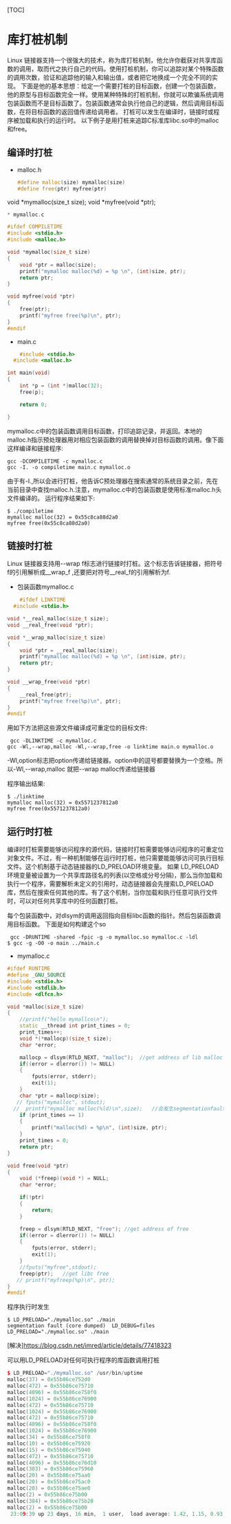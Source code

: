 [TOC]

# 库打桩机制

Linux 链接器支持一个很强大的技术，称为库打桩机制，他允许你截获对共享库函数的调用，取而代之执行自己的代码。使用打桩机制，你可以追踪对某个特殊函数的调用次数，验证和追踪他的输入和输出值，或者把它地换成一个完全不同的实现。
下面是他的基本思想：给定一个需要打桩的目标函数，创建一个包装函数，他的原型与目标函数完全一样。使用某种特殊的打桩机制，你就可以欺骗系统调用包装函数而不是目标函数了。包装函数通常会执行他自己的逻辑，然后调用目标函数，在将目标函数的返回值传递给调用者。
打桩可以发生在编译时，链接时或程序被加载和执行的运行时。
以下例子是用打桩来追踪C标准库libc.so中的malloc和free。

## 编译时打桩

* malloc.h
  
  ```c++
  #define malloc(size) mymalloc(size)
  #define free(ptr) myfree(ptr)
  ```

void *mymalloc(size_t size);
void *myfree(void *ptr);

```cpp
* mymalloc.c

#ifdef COMPILETIME
#include <stdio.h>
#include <malloc.h>

void *mymalloc(size_t size)
{
    void *ptr = malloc(size);
    printf("mymalloc malloc(%d) = %p \n", (int)size, ptr);
    return ptr;
}

void myfree(void *ptr)
{
    free(ptr);
    printf("myfree free(%p)\n", ptr);
}
#endif
```

* main.c

```cpp
    #include <stdio.h>
  #include <malloc.h>

int main(void)
{
    int *p = (int *)malloc(32);
    free(p);

    return 0;

}
```

mymalloc.c中的包装函数调用目标函数，打印追踪记录，并返回。本地的malloc.h指示预处理器用对相应包装函数的调用替换掉对目标函数的调用。像下面这样编译和链接程序:

```
gcc -DCOMPILETIME -c mymalloc.c 
gcc -I. -o compiletime main.c mymalloc.o
```

由于有-I.,所以会进行打桩，他告诉C预处理器在搜索通常的系统目录之前，先在当前目录中查找malloc.h.注意，mymalloc.c中的包装函数是使用标准malloc.h头文件编译的。
运行程序结果如下:

```
$ ./compiletime 
mymalloc malloc(32) = 0x55c8ca88d2a0 
myfree free(0x55c8ca88d2a0)
```

## 链接时打桩

Linux 链接器支持用--wrap f标志进行链接时打桩。这个标志告诉链接器，把符号f的引用解析成__wrap_f ,还要把对符号__real_f的引用解析为f.

* 包装函数mymalloc.c

```c++
    #ifdef LINKTIME
  #include <stdio.h>

void *__real_malloc(size_t size);
void __real_free(void *ptr);

void *__wrap_malloc(size_t size)
{
    void *ptr = __real_malloc(size);
    printf("mymalloc malloc(%d) = %p \n", (int)size, ptr);
    return ptr;
}

void __wrap_free(void *ptr)
{
    __real_free(ptr);
    printf("myfree free(%p)\n", ptr);
}
#endif
```

用如下方法把这些源文件编译成可重定位的目标文件:

```
 gcc -DLINKTIME -c mymalloc.c
gcc -Wl,--wrap,malloc -Wl,--wrap,free -o linktime main.o mymalloc.o  
```

-Wl,option标志把option传递给链接器。option中的逗号都要替换为一个空格。所以-Wl,--wrap,malloc
就把--wrap malloc传递给链接器

程序输出结果:

```
$ ./linktime                                                                                        
mymalloc malloc(32) = 0x5571237812a0 
myfree free(0x5571237812a0)
```

## 运行时打桩

编译时打桩需要能够访问程序的源代码，链接时打桩需要能够访问程序的可重定位对象文件。不过，有一种机制能够在运行时打桩，他只需要能能够访问可执行目标文件。这个机制基于动态链接器的LD_PRELOAD环境变量。
如果 LD_PRELOAD 环境变量被设置为一个共享库路径名的列表(以空格或分号分隔)，那么当你加载和执行一个程序，需要解析未定义的引用时，动态链接器会先搜索LD_PRELOAD库，然后在搜索任何其他的库。有了这个机制，当你加载和执行任意可执行文件时，可以对任何共享库中的任何函数打桩。

每个包装函数中，对dlsym的调用返回指向目标libc函数的指针。然后包装函数调用目标函数。
下面是如何构建这个so

```
 gcc -DRUNTIME -shared -fpic -g -o mymalloc.so mymalloc.c -ldl
$ gcc -g -O0 -o main ../main.c 
```

* mymalloc.c

```cpp
#ifdef RUNTIME
#define _GNU_SOURCE
#include <stdio.h>
#include <stdlib.h>
#include <dlfcn.h>

void *malloc(size_t size)
{
    //printf("hello mymallco\n");
    static __thread int print_times = 0;
    print_times++;
    void *(*mallocp)(size_t size);
    char *error;

    mallocp = dlsym(RTLD_NEXT, "malloc");  //get address of lib malloc
    if((error = dlerror()) != NULL)
    {
        fputs(error, stderr);
        exit(1);
    }
    char *ptr = mallocp(size);
   // fputs("mymalloc", stdout);
  //  printf("mymalloc malloc(%ld)\n",size);   //会发生segmentationfault
    if (print_times == 1)
    {
        printf("malloc(%d) = %p\n", (int)size, ptr);
    }
    print_times = 0;
    return ptr;
}

void free(void *ptr)
{
    void (*freep)(void *) = NULL;
    char *error;

    if(!ptr)
    {
        return;
    }

    freep = dlsym(RTLD_NEXT, "free"); //get address of free
    if((error = dlerror()) != NULL)
    {
        fputs(error, stderr);
        exit(1);
    }
    //fputs("myfree",stdout);
    freep(ptr);   //get libc free
   // printf("myfreep(%p)\n", ptr);
}
#endif
```

程序执行时发生

```
$ LD_PRELOAD="./mymalloc.so" ./main  
segmentation fault (core dumped)  LD_DEBUG=files LD_PRELOAD="./mymalloc.so" ./main
```

[解决]https://blog.csdn.net/imred/article/details/77418323

可以用LD_PRELOAD对任何可执行程序的库函数调用打桩

```c++
$ LD_PRELOAD="./mymalloc.so" /usr/bin/uptime
malloc(37) = 0x55b86ce752d0
malloc(472) = 0x55b86ce75710
malloc(4096) = 0x55b86ce758f0
malloc(1024) = 0x55b86ce76900
malloc(472) = 0x55b86ce75710
malloc(1024) = 0x55b86ce76900
malloc(472) = 0x55b86ce75710
malloc(4096) = 0x55b86ce758f0
malloc(1024) = 0x55b86ce76900
malloc(34) = 0x55b86ce758f0
malloc(10) = 0x55b86ce75920
malloc(15) = 0x55b86ce75940
malloc(472) = 0x55b86ce75710
malloc(4096) = 0x55b86ce76d10
malloc(303) = 0x55b86ce75960
malloc(20) = 0x55b86ce75aa0
malloc(20) = 0x55b86ce75ac0
malloc(20) = 0x55b86ce75ae0
malloc(2) = 0x55b86ce75b00
malloc(384) = 0x55b86ce75b20
malloc(2) = 0x55b86ce75b00
 23:09:39 up 23 days, 16 min,  1 user,  load average: 1.42, 1.15, 0.93
```
